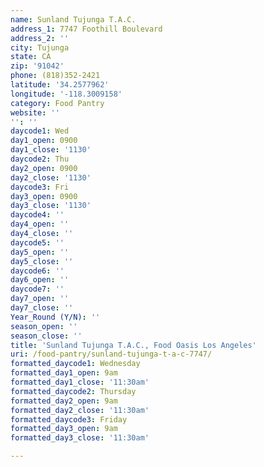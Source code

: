 ```yaml
---
name: Sunland Tujunga T.A.C.
address_1: 7747 Foothill Boulevard
address_2: ''
city: Tujunga
state: CA
zip: '91042'
phone: (818)352-2421
latitude: '34.2577962'
longitude: '-118.3009158'
category: Food Pantry
website: ''
'': ''
daycode1: Wed
day1_open: 0900
day1_close: '1130'
daycode2: Thu
day2_open: 0900
day2_close: '1130'
daycode3: Fri
day3_open: 0900
day3_close: '1130'
daycode4: ''
day4_open: ''
day4_close: ''
daycode5: ''
day5_open: ''
day5_close: ''
daycode6: ''
day6_open: ''
daycode7: ''
day7_open: ''
day7_close: ''
Year_Round (Y/N): ''
season_open: ''
season_close: ''
title: 'Sunland Tujunga T.A.C., Food Oasis Los Angeles'
uri: /food-pantry/sunland-tujunga-t-a-c-7747/
formatted_daycode1: Wednesday
formatted_day1_open: 9am
formatted_day1_close: '11:30am'
formatted_daycode2: Thursday
formatted_day2_open: 9am
formatted_day2_close: '11:30am'
formatted_daycode3: Friday
formatted_day3_open: 9am
formatted_day3_close: '11:30am'

---
```

